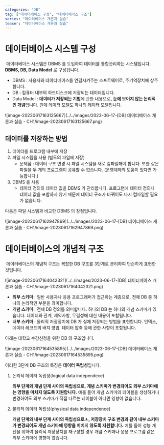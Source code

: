 ```yaml
---
categories: "DB"
tag: ["데이터베이스 구성", "데이터베이스 구조"]
series: "데이터베이스 개론과 실습"
teaser: "데이터베이스 개론과 실습"
---
```


# 데이터베이스 시스템 구성

​	데이터베이스 시스템은 DBMS 를 도입하여 데이터를 통합관리하는 시스템입니다. **DBMS, DB, Data Model** 로 구성됩니다.

- DBMS : 사용자와 데이터베이스를 연결시켜주는 소프트웨어로, 주기억장치에 상주합니다.
- DB : 컴퓨터 내부의 하드디스크에 저장되는 데이터입니다.
- Data Model : **데이터가 저장되는 기법**에 관한 내용으로, **눈에 보이지 않는 논리적인 개념**입니다. 관계 데이터 모델도 하나의 데이터 모델입니다.

![image-20230617163125667](../../images/2023-06-17-[DB] 데이터베이스 개론과 실습 - CH1/image-20230617163125667.png)

## 데이터를 저장하는 방법

1. 데이터를 프로그램 내부에 저장
2. 파일 시스템을 사용 (별도의 파일에 저장)
   - 문제점 : 데이터 구조 변경 시 파일 시스템을 새로 컴파일해야 합니다. 또한 같은 파일을 두 개의 프로그램이 공유할 수 없습니다. (운영체제의 도움이 있다면 가능합니다.)
3. DBMS 를 사용
   - 데이터 정의와 데이터 값을 DBMS 가 관리합니다. 프로그램에 데이터 정의나 데이터 값을 포함하지 않기 때문에 데이터 구조가 바뀌어도 다시 컴파일할 필요가 없습니다.

다음은 파일 시스템과 비교한 DBMS 의 장점입니다.

![image-20230617162947869](../../images/2023-06-17-[DB] 데이터베이스 개론과 실습 - CH1/image-20230617162947869.png)

# 데이터베이스의 개념적 구조

​	데이터베이스의 개념적 구조는 복잡한 DB 구조를 3단계로 분리하여 단순하게 표현한 것입니다.

![image-20230617164042321](../../images/2023-06-17-[DB] 데이터베이스 개론과 실습 - CH1/image-20230617164042321.png)

- **외부 스키마** : 일반 사용자나 응용 프로그래머가 접근하는 계층으로, 전체 DB 중 하나의 논리적인 부분을 의미합니다.
- **개념 스키마** : 전체 DB 정의를 의미합니다. 하나의 DB 는 하나의 개념 스키마가 있습니다. 데이터와 관계, 제약사항, 무결성에 대한 내용이 포함됩니다.
- **내부 스키마** : 물리적 저장장치에 DB 가 실제 저장되는 방법을 표현합니다. 인덱스, 데이터 레코드의 배치 방법, 데이터 압축 등에 관한 사항이 포함됩니다.

아래는 대학교 수강신청을 위한 DB 의 구조입니다.

![image-20230617164535895](../../images/2023-06-17-[DB] 데이터베이스 개론과 실습 - CH1/image-20230617164535895.png)

이러한 3단계 DB 구조의 특징은 **데이터 독립성**입니다.

1. 논리적 데이터 독립성(logical data independece)

   **외부 단계와 개념 단계 사이의 독립성으로, 개념 스키마가 변경되어도 외부 스키마에는 영향을 미치지 않도록 지원합니다.** 예를 들어 개념 스키마의 테이블을 생성하거나 변경하여도 외부 스키마가 직접 다르는 테이블이 아니면 영향이 없습니다.

2. 물리적 데이터 독립성(physical data independence)

   **개념 단계와 내부 단계 사이의 독립성으로ㅗ, 저장장치 구조 변경과 같이 내부 스키마가 변경되어도 개념 스키마에 영향을 미치지 않도록 지원합니다.** 예를 들어 성능 개선을 위하여 물리적 저장장치를 재구성할 경우 개념 스키마나 응용 프로그램 같은 외부 스키마에 영향이 없습니다. 